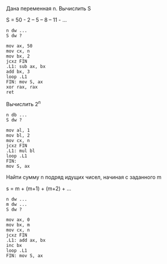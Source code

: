 Дана переменная n. Вычислить S

S = 50 - 2 – 5 – 8 – 11 - …

```x86asm
n dw ...
S dw ?

mov ax, 50
mov cx, n
mov bx, 2
jcxz FIN
.L1: sub ax, bx
add bx, 3
loop .L1
FIN: mov S, ax
xor rax, rax
ret
```

Вычислить $2^n$

```x86asm
n db ...
S dw ?

mov al, 1
mov bl, 2
mov cx, n
jcxz FIN
.L1: mul bl
loop .L1
FIN:
mov S, ax
```

Найти сумму n подряд идущих чисел, начиная с заданного m

s = m + (m+1) + (m+2) + …

```x86asm
n dw ...
m dw ...
S dw ?

mov ax, 0
mov bx, m
mov cx, n
jcxz FIN
.L1: add ax, bx
inc bx
loop .L1
FIN: mov S, ax
```
